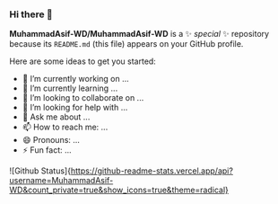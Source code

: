 ### Hi there 👋

**MuhammadAsif-WD/MuhammadAsif-WD** is a ✨ _special_ ✨ repository because its `README.md` (this file) appears on your GitHub profile.

Here are some ideas to get you started:

- 🔭 I’m currently working on ...
- 🌱 I’m currently learning ...
- 👯 I’m looking to collaborate on ...
- 🤔 I’m looking for help with ...
- 💬 Ask me about ...
- 📫 How to reach me: ...
- 😄 Pronouns: ...
- ⚡ Fun fact: ...

![Github Status]{https://github-readme-stats.vercel.app/api?username=MuhammadAsif-WD&count_private=true&show_icons=true&theme=radical}
